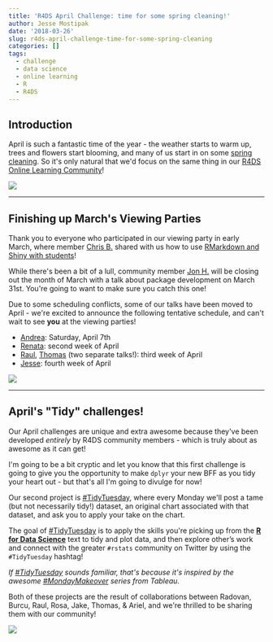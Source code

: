 ```yaml
---
title: 'R4DS April Challenge: time for some spring cleaning!'
author: Jesse Mostipak
date: '2018-03-26'
slug: r4ds-april-challenge-time-for-some-spring-cleaning
categories: []
tags:
  - challenge
  - data science
  - online learning
  - R
  - R4DS
---
```


## Introduction
April is such a fantastic time of the year - the weather starts to warm up, trees and flowers start blooming, and many of us start in on some [spring cleaning](https://en.wikipedia.org/wiki/Spring_cleaning). So it's only natural that we'd focus on the same thing in our [R4DS Online Learning Community](https://www.jessemaegan.com/post/r4ds-the-next-iteration/)!  

![](https://i.imgur.com/zcUzDrl.gif)  

***  
## Finishing up March's Viewing Parties  
Thank you to everyone who participated in our viewing party in early March, where member [Chris B.](https://twitter.com/kcat_km) shared with us how to use [RMarkdown and Shiny with students](https://www.youtube.com/watch?v=O04l-LpmoE8)!  

While there's been a bit of a lull, community member [Jon H.](https://twitter.com/JonTheGeek) will be closing out the month of March with a talk about package development on March 31st. You're going to want to make sure you catch this one!  

Due to some scheduling conflicts, some of our talks have been moved to April - we're excited to announce the following tentative schedule, and can't wait to see **you** at the viewing parties!  

* [Andrea](https://twitter.com/unsorsodicorda): Saturday, April 7th
* [Renata](https://twitter.com/renatagerecke): second week of April
* [Raul](https://twitter.com/raviolli77), [Thomas](https://twitter.com/thomas_mock) (two separate talks!): third week of April  
* [Jesse](https://twitter.com/kierisi): fourth week of April

![](https://media.giphy.com/media/94iS62lx8CRQA/giphy.gif)

*** 
## April's "Tidy" challenges!
Our April challenges are unique and extra awesome because they've been developed _entirely_ by R4DS community members - which is truly about as awesome as it can get!  

I'm going to be a bit cryptic and let you know that this first challenge is going to give you the opportunity to make `dplyr` your new BFF as you tidy your heart out - but that's all I'm going to divulge for now! 

Our second project is [#TidyTuesday](https://github.com/rfordatascience/tidytuesday/blob/master/README.md), where every Monday we'll post a tame (but not necessarily tidy!) dataset, an original chart associated with that dataset, and ask you to apply your take on the chart. 

The goal of [#TidyTuesday](https://github.com/rfordatascience/tidytuesday/blob/master/README.md) is to apply the skills you're picking up from the [**R for Data Science**](http://r4ds.had.co.nz/) text to tidy and plot data, and then explore other’s work and connect with the greater `#rstats` community on Twitter by using the `#TidyTuesday` hashtag!  

_If [#TidyTuesday](https://github.com/rfordatascience/tidytuesday/blob/master/README.md) sounds familiar, that's because it's inspired by the awesome [#MondayMakeover](http://www.makeovermonday.co.uk/) series from Tableau._

Both of these projects are the result of collaborations between Radovan, Burcu, Raul, Rosa, Jake, Thomas, & Ariel, and we're thrilled to be sharing them with our community! 

![](https://media.giphy.com/media/VgeGEVTdwzZao/giphy.gif)  

